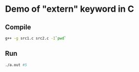 # Demo of "extern" keyword in C

## Compile
```sh
g++ -g src1.c src2.c -I`pwd`
```

## Run
```sh
./a.out #5
```
